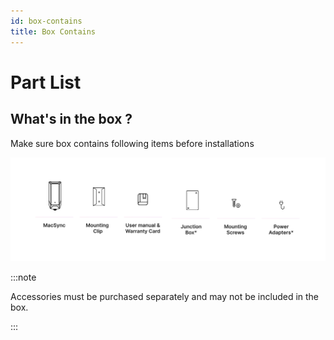 ```yaml
---
id: box-contains
title: Box Contains
---
```


# Part List 

## What's in the box ?
Make sure box contains following items before installations

![title image](./assets/whatsbox.svg)

:::note

Accessories must be purchased separately and may 
not be included in the box.

:::

